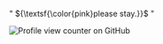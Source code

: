 " ${\textsf{\color{pink}please stay.}}$ "

![Profile view counter on GitHub](https://komarev.com/ghpvc/?username=pikopikohammer)

